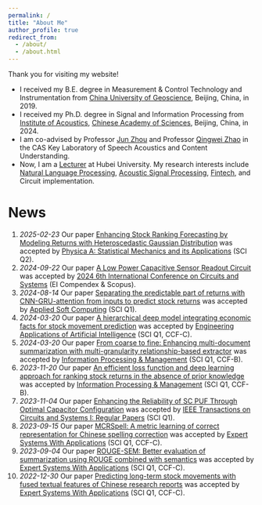 ```yaml
---
permalink: /
title: "About Me"
author_profile: true
redirect_from:
  - /about/
  - /about.html
---
```


Thank you for visiting my website!

- I received my B.E. degree in Measurement & Control Technology and Instrumentation from [China University of Geoscience](https://www.cugb.edu.cn/), Beijing, China, in 2019.
- I received my Ph.D. degree in Signal and Information Processing from [Institute of Acoustics](http://www.ioa.ac.cn/), [Chinese Academy of Sciences](https://www.cas.cn/), Beijing, China, in 2024. 
- I am co-advised by Professor [Jun Zhou](https://people.ucas.ac.cn/~0073826) and Professor [Qingwei Zhao](https://people.ucas.ac.cn/~0000303) in the CAS Key Laboratory of Speech Acoustics and Content Understanding. 
- Now, I am a [Lecturer](https://sme.hubu.edu.cn/info/1252/1672.htm) at Hubei University. My research interests include [Natural Language Processing](https://en.wikipedia.org/wiki/Natural_language_processing), [Acoustic Signal Processing](https://en.wikipedia.org/wiki/Audio_signal_processing), [Fintech](https://en.wikipedia.org/wiki/Fintech), and Circuit implementation.

News
======
1. *2025-02-23* Our paper [Enhancing Stock Ranking Forecasting by Modeling Returns with Heteroscedastic Gaussian Distribution](https://doi.org/10.1016/j.physa.2025.130442) was accepted by [Physica A: Statistical Mechanics and its Applications](https://www.sciencedirect.com/journal/physica-a-statistical-mechanics-and-its-applications) (SCI Q2).
1. *2024-09-22* Our paper [A Low Power Capacitive Sensor Readout Circuit](https://ieeexplore.ieee.org/document/10846711) was accepted by [2024 6th International Conference on Circuits and Systems](https://www.sciencedirect.com/journal/physica-a-statistical-mechanics-and-its-applications) (EI Compendex & Scopus).
1. *2024-08-14* Our paper [Separating the predictable part of returns with CNN-GRU-attention from inputs to predict stock returns](https://doi.org/10.1016/j.asoc.2024.112116) was accepted by [Applied Soft Computing](https://www.sciencedirect.com/journal/applied-soft-computing) (SCI Q1).
1. *2024-03-20* Our paper [
A hierarchical deep model integrating economic facts for stock movement prediction](https://doi.org/10.1016/j.engappai.2024.108320) was accepted by [Engineering Applications of Artificial Intelligence](https://www.sciencedirect.com/journal/engineering-applications-of-artificial-intelligence) (SCI Q1, CCF-C).
1. *2024-03-20* Our paper [From coarse to fine: Enhancing multi-document summarization with multi-granularity relationship-based extractor](https://doi.org/10.1016/j.ipm.2024.103696) was accepted by [Information Processing & Management](https://www.sciencedirect.com/journal/information-processing-and-management) (SCI Q1, CCF-B).
1. *2023-11-20* Our paper [An efficient loss function and deep learning approach for ranking stock returns in the absence of prior knowledge](https://www.sciencedirect.com/science/article/pii/S0306457323003163) was accepted by [Information Processing & Management](https://www.sciencedirect.com/journal/information-processing-and-management) (SCI Q1, CCF-B).
1. *2023-11-04* Our paper [Enhancing the Reliability of SC PUF Through Optimal Capacitor Configuration](https://ieeexplore.ieee.org/document/10308533) was accepted by [IEEE Transactions on Circuits and Systems I: Regular Papers](https://ieeexplore.ieee.org/xpl/RecentIssue.jsp?punumber=8919) (SCI Q1).
1. *2023-09-15* Our paper [MCRSpell: A metric learning of correct representation for Chinese spelling correction](https://www.sciencedirect.com/science/article/pii/S0957417423020158) was accepted by [Expert Systems With Applications](https://www.sciencedirect.com/journal/expert-systems-with-applications) (SCI Q1, CCF-C).
1. *2023-09-04* Our paper [ROUGE-SEM: Better evaluation of summarization using ROUGE combined with semantics](https://www.sciencedirect.com/science/article/abs/pii/S0957417423018663) was accepted by [Expert Systems With Applications](https://www.sciencedirect.com/journal/expert-systems-with-applications) (SCI Q1, CCF-C).
1. *2022-12-30* Our paper [Predicting long-term stock movements with fused textual features of Chinese research reports](https://www.sciencedirect.com/science/article/abs/pii/S0957417422014427) was accepted by [Expert Systems With Applications](https://www.sciencedirect.com/journal/expert-systems-with-applications) (SCI Q1, CCF-C).